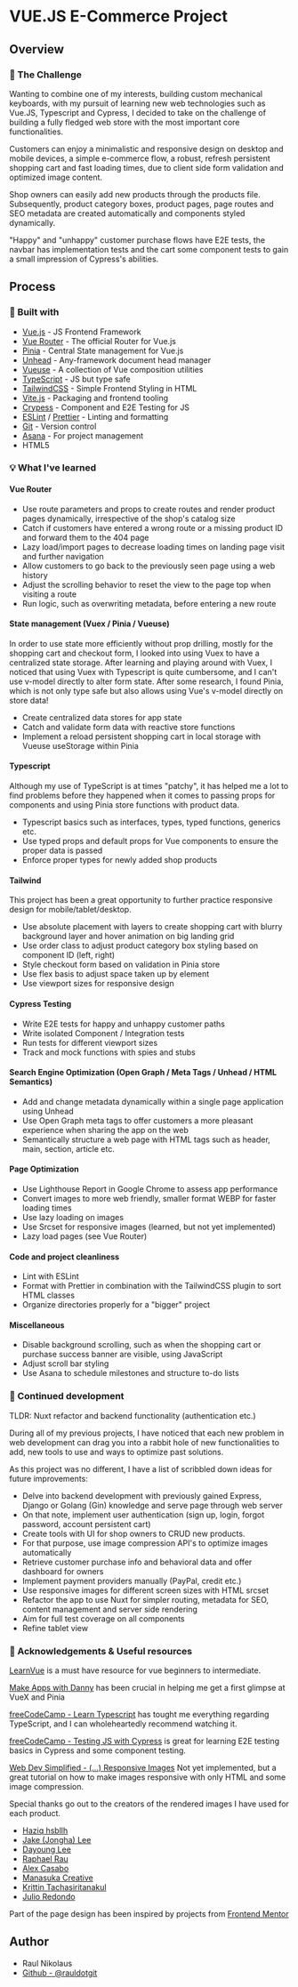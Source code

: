 # VUE.JS E-Commerce Project 

## Overview

### :mount_fuji: The Challenge

Wanting to combine one of my interests, building custom mechanical keyboards, with my pursuit of learning new web technologies such as Vue.JS, Typescript and Cypress, I decided to take on the challenge of building a fully fledged web store with the most important core functionalities.

Customers can enjoy a minimalistic and responsive design on desktop and mobile devices, a simple e-commerce flow, a robust, refresh persistent shopping cart and fast loading times, due to client side form validation and optimized image content.

Shop owners can easily add new products through the products file. Subsequently, product category boxes, product pages, page routes and SEO metadata are created automatically and components styled dynamically.

"Happy" and "unhappy" customer purchase flows have E2E tests, the navbar has implementation tests and the cart some component tests to gain a small impression of Cypress's abilities. 

## Process

### :wrench: Built with

- [Vue.js](https://vuejs.org/) - JS Frontend Framework
- [Vue Router](https://router.vuejs.org/) - The official Router for Vue.js
- [Pinia](https://pinia.vuejs.org/) - Central State management for Vue.js
- [Unhead](https://unhead.unjs.io/) - Any-framework document head manager
- [Vueuse](https://vueuse.org/core/) - A collection of Vue composition utilities
- [TypeScript](https://www.typescriptlang.org/) - JS but type safe
- [TailwindCSS](https://tailwindcss.com/) - Simple Frontend Styling in HTML
- [Vite.js](https://vitejs.dev/) - Packaging and frontend tooling
- [Crypess](https://www.cypress.io/) - Component and E2E Testing for JS
- [ESLint](https://eslint.org/) / [Prettier](https://prettier.io/) - Linting and formatting
- [Git](https://git-scm.com/) - Version control
- [Asana](https://app.asana.com/) - For project management
- HTML5

### :bulb: What I've learned

#### Vue Router

- Use route parameters and props to create routes and render product pages dynamically, irrespective of the shop's catalog size
- Catch if customers have entered a wrong route or a missing product ID and forward them to the 404 page
- Lazy load/import pages to decrease loading times on landing page visit and further navigation
- Allow customers to go back to the previously seen page using a web history
- Adjust the scrolling behavior to reset the view to the page top when visiting a route
- Run logic, such as overwriting metadata, before entering a new route
  
#### State management (Vuex / Pinia / Vueuse)

In order to use state more efficiently without prop drilling, mostly for the shopping cart and checkout form, I looked into using Vuex to have a centralized state storage. After learning and playing around with Vuex, I noticed that using Vuex with Typescript is quite cumbersome, and I can't use v-model directly to alter form state. After some research, I found Pinia, which is not only type safe but also allows using Vue's v-model directly on store data!

- Create centralized data stores for app state
- Catch and validate form data with reactive store functions
- Implement a reload persistent shopping cart in local storage with Vueuse useStorage within Pinia

#### Typescript

Although my use of TypeScript is at times "patchy", it has helped me a lot to find problems before they happened when it comes to passing props for components and using Pinia store functions with product data.

- Typescript basics such as interfaces, types, typed functions, generics etc.
- Use typed props and default props for Vue components to ensure the proper data is passed
- Enforce proper types for newly added shop products

#### Tailwind

This project has been a great opportunity to further practice responsive design for mobile/tablet/desktop.

- Use absolute placement with layers to create shopping cart with blurry background layer and hover animation on big landing grid
- Use order class to adjust product category box styling based on component ID (left, right)
- Style checkout form based on validation in Pinia store
- Use flex basis to adjust space taken up by element
- Use viewport sizes for responsive design 

#### Cypress Testing

- Write E2E tests for happy and unhappy customer paths
- Write isolated Component / Integration tests 
- Run tests for different viewport sizes
- Track and mock functions with spies and stubs

#### Search Engine Optimization (Open Graph / Meta Tags / Unhead / HTML Semantics)

- Add and change metadata dynamically within a single page application using Unhead
- Use Open Graph meta tags to offer customers a more pleasant experience when sharing the app on the web
- Semantically structure a web page with HTML tags such as header, main, section, article etc.

#### Page Optimization

- Use Lighthouse Report in Google Chrome to assess app performance
- Convert images to more web friendly, smaller format WEBP for faster loading times
- Use lazy loading on images
- Use Srcset for responsive images (learned, but not yet implemented)
- Lazy load pages (see Vue Router)

#### Code and project cleanliness

- Lint with ESLint
- Format with Prettier in combination with the TailwindCSS plugin to sort HTML classes
- Organize directories properly for a "bigger" project

#### Miscellaneous

- Disable background scrolling, such as when the shopping cart or purchase success banner are visible, using JavaScript
- Adjust scroll bar styling
- Use Asana to schedule milestones and structure to-do lists

### :mountain_bicyclist: Continued development

TLDR: Nuxt refactor and backend functionality (authentication etc.)

During all of my previous projects, I have noticed that each new problem in web development can drag you into a rabbit hole of new functionalities to add, new tools to use and ways to optimize past solutions.

As this project was no different, I have a list of scribbled down ideas for future improvements:

- Delve into backend development with previously gained Express, Django or Golang (Gin) knowledge and serve page through web server
- On that note, implement user authentication (sign up, login, forgot password, account persistent cart)
- Create tools with UI for shop owners to CRUD new products.
- For that purpose, use image compression API's to optimize images automatically
- Retrieve customer purchase info and behavioral data and offer dashboard for owners
- Implement payment providers manually (PayPal, credit etc.)
- Use responsive images for different screen sizes with HTML srcset
- Refactor the app to use Nuxt for simpler routing, metadata for SEO, content management and server side rendering
- Aim for full test coverage on all components
- Refine tablet view  

### :cake: Acknowledgements & Useful resources

[LearnVue](https://www.youtube.com/@LearnVue) is a must have resource for vue beginners to intermediate.

[Make Apps with Danny](https://www.youtube.com/watch?v=JGC7aAC-3y8&t=1423s) has been crucial in helping me get a first glimpse at VueX and Pinia

[freeCodeCamp - Learn Typescript](https://www.youtube.com/watch?v=30LWjhZzg50) has tought me everything regarding TypeScript, and I can wholeheartedly recommend watching it.

[freeCodeCamp - Testing JS with Cypress](https://www.youtube.com/watch?v=u8vMu7viCm8&t=7880s) is great for learning E2E testing basics in Cypress and some component testing.

[Web Dev Simplified - (...) Responsive Images](https://www.youtube.com/watch?v=fp9eVtkQ4EA&t=679s) Not yet implemented, but a great tutorial on how to make images responsive with only HTML and some image compression.

Special thanks go out to the creators of the rendered images I have used for each product.

- [Haziq hsbllh](https://www.behance.net/haziqhsbllh)
- [Jake (Jongha) Lee](https://www.behance.net/jake_acasso)
- [Dayoung Lee](https://www.behance.net/poiiu83229f5)
- [Raphael Rau](https://www.behance.net/Silverwing-VFX)
- [Alex Casabo](https://www.behance.net/alexcasabo)
- [Manasuka Creative](https://www.behance.net/manasukcreativ)
- [Krittin Tachasiritanakul](https://www.behance.net/Febust)
- [Julio Redondo](https://www.behance.net/julio_redondo)

Part of the page design has been inspired by projects from [Frontend Mentor](https://www.frontendmentor.io/)

## Author

- Raul Nikolaus
- [Github - @rauldotgit](https://github.com/rauldotgit)
